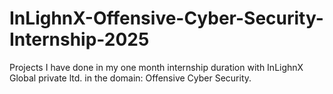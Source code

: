 # InLighnX-Offensive-Cyber-Security-Internship-2025
Projects I have done in my one month internship duration with InLighnX Global private ltd. in the domain: Offensive Cyber Security.
